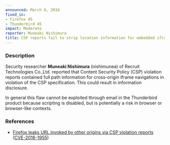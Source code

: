 ```yaml
---
announced: March 8, 2016
fixed_in:
- Firefox 45
- Thunderbird 45
impact: Moderate
reporter: Muneaki Nishimura
title: CSP reports fail to strip location information for embedded iframe pages
---
```


<h3>Description</h3>

<p>Security researcher <strong>Muneaki Nishimura</strong> (nishimunea) of Recruit
Technologies Co.,Ltd. reported that Content Security Policy (CSP) violation reports
contained full path information for cross-origin iframe navigations in violation of the
CSP specification. This could result in information disclosure.</p>

<p class="note">In general this flaw cannot be exploited through email in the
Thunderbird product because scripting is disabled, but is potentially a risk in
browser or browser-like contexts.</p>

<h3>References</h3>

<ul>
  <li><a href="https://bugzilla.mozilla.org/show_bug.cgi?id=1208946">
       Firefox leaks URL invoked by other origins via CSP violation reports</a>
(<a href="http://cve.mitre.org/cgi-bin/cvename.cgi?name=CVE-2016-1955"
class="ex-ref">CVE-2016-1955</a>)</li>
</ul>

